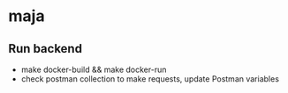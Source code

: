 # maja

## Run backend

- make docker-build && make docker-run
- check postman collection to make requests, update Postman variables
